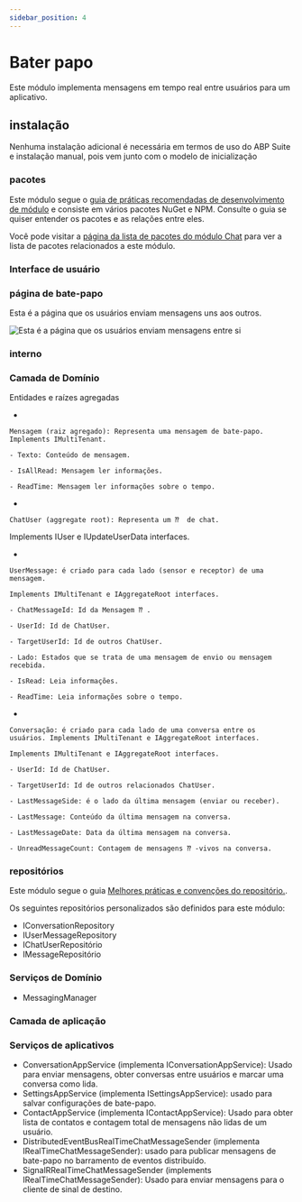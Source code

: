 ```yaml
---
sidebar_position: 4
---
```


# Bater papo

Este módulo implementa mensagens em tempo real entre usuários para um aplicativo.
## instalação
Nenhuma instalação adicional é necessária em termos de uso do ABP Suite e instalação manual, pois vem junto com o modelo de inicialização
### pacotes

Este módulo segue o [guia de práticas recomendadas de desenvolvimento de módulo](https://docs.abp.io/en/abp/latest/Best-Practices/Index "") e consiste em vários pacotes NuGet e NPM. Consulte o guia se quiser entender os pacotes e as relações entre eles.

Você pode visitar a [página da lista de pacotes do módulo Chat](https://abp.io/packages?moduleName=Volo.Chat "") para ver a lista de pacotes relacionados a este módulo.
### Interface de usuário
### página de bate-papo
Esta é a página que os usuários enviam mensagens uns aos outros.

![Esta é a página que os usuários enviam mensagens entre si](https://raaghustorageaccount.blob.core.windows.net/raaghu-docs/chat.png)
### interno
### Camada de Domínio
Entidades e raízes agregadas

- 
    
    Mensagem (raiz agregado): Representa uma mensagem de bate-papo. Implements IMultiTenant.
        
    - Texto: Conteúdo de mensagem.
        
    - IsAllRead: Mensagem ler informações.
        
    - ReadTime: Mensagem ler informações sobre o tempo.
        
    

- 
    
    ChatUser (aggregate root): Representa um ⁇  de chat.


Implements IUser e IUpdateUserData interfaces.

- 
    
    UserMessage: é criado para cada lado (sensor e receptor) de uma mensagem.
    
    Implements IMultiTenant e IAggregateRoot interfaces.
        
    - ChatMessageId: Id da Mensagem ⁇ .
        
    - UserId: Id de ChatUser.
        
    - TargetUserId: Id de outros ChatUser.
        
    - Lado: Estados que se trata de uma mensagem de envio ou mensagem recebida.
        
    - IsRead: Leia informações.
        
    - ReadTime: Leia informações sobre o tempo.
        
    

- 
    
    Conversação: é criado para cada lado de uma conversa entre os usuários. Implements IMultiTenant e IAggregateRoot interfaces.
    
    Implements IMultiTenant e IAggregateRoot interfaces.
        
    - UserId: Id de ChatUser.
        
    - TargetUserId: Id de outros relacionados ChatUser.
        
    - LastMessageSide: é o lado da última mensagem (enviar ou receber).
        
    - LastMessage: Conteúdo da última mensagem na conversa.
        
    - LastMessageDate: Data da última mensagem na conversa.
        
    - UnreadMessageCount: Contagem de mensagens ⁇ -vivos na conversa.
        
    


### repositórios
Este módulo segue o guia [Melhores práticas e convenções do repositório.](https://docs.abp.io/en/abp/latest/Best-Practices/Repositories "").

Os seguintes repositórios personalizados são definidos para este módulo:

- IConversationRepository
- IUserMessageRepository
- IChatUserRepositório
- IMessageRepositório

### Serviços de Domínio

- MessagingManager

### Camada de aplicação
### Serviços de aplicativos

- ConversationAppService (implementa IConversationAppService): Usado para enviar mensagens, obter conversas entre usuários e marcar uma conversa como lida.
- SettingsAppService (implementa ISettingsAppService): usado para salvar configurações de bate-papo.
- ContactAppService (implementa IContactAppService): Usado para obter lista de contatos e contagem total de mensagens não lidas de um usuário.
- DistributedEventBusRealTimeChatMessageSender (implementa IRealTimeChatMessageSender): usado para publicar mensagens de bate-papo no barramento de eventos distribuído.
- SignalRRealTimeChatMessageSender (implements IRealTimeChatMessageSender): Usado para enviar mensagens para o cliente de sinal de destino.

